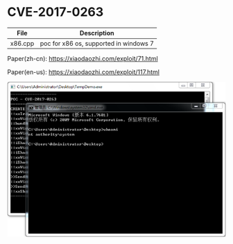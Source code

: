 # CVE-2017-0263

| File   | Description |
|--------|-------------|
|x86.cpp | poc for x86 os, supported in windows 7 |

Paper(zh-cn): https://xiaodaozhi.com/exploit/71.html

Paper(en-us): https://xiaodaozhi.com/exploit/117.html

![screenshot](./shot.png)

